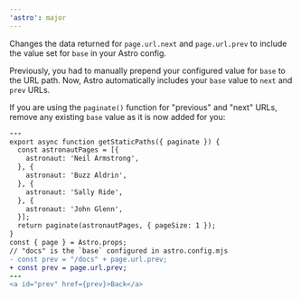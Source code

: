 ```yaml
---
'astro': major
---
```


Changes the data returned for `page.url.next` and `page.url.prev` to include the value set for `base` in your Astro config. 

Previously, you had to manually prepend your configured value for `base`  to the URL path.  Now, Astro automatically includes your `base` value to `next` and `prev` URLs.

If you are using the `paginate()` function for "previous" and "next" URLs, remove any existing `base` value as it is now added for you:

```diff
---
export async function getStaticPaths({ paginate }) {
  const astronautPages = [{
    astronaut: 'Neil Armstrong',
  }, {
    astronaut: 'Buzz Aldrin',
  }, {
    astronaut: 'Sally Ride',
  }, {
    astronaut: 'John Glenn',
  }];
  return paginate(astronautPages, { pageSize: 1 });
}
const { page } = Astro.props;
// "docs" is the `base` configured in astro.config.mjs 
- const prev = "/docs" + page.url.prev;
+ const prev = page.url.prev;
---
<a id="prev" href={prev}>Back</a>
```

